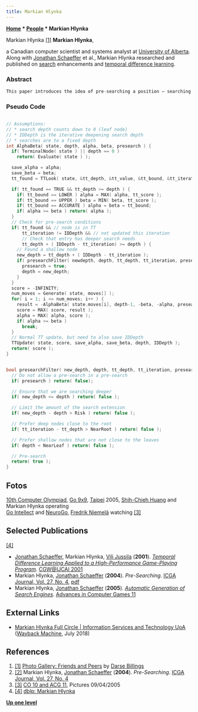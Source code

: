 ```yaml
---
title: Markian Hlynka
---
```

**[Home](Home "Home") \* [People](People "People") \* Markian Hlynka**



 [](http://webdocs.cs.ualberta.ca/~darse/Photos/Friends/) Markian Hlynka <a id="cite-note-1" href="#cite-ref-1">[1]</a> 
**Markian Hlynka**,  

a Canadian computer scientist and systems analyst at [University of Alberta](University_of_Alberta "University of Alberta"). Along with [Jonathan Schaeffer](Jonathan_Schaeffer "Jonathan Schaeffer") et al., Markian Hlynka researched and published on [search](Search "Search") enhancements and [temporal difference learning](Temporal_Difference_Learning "Temporal Difference Learning"). 




### Abstract



```C++
This paper introduces the idea of pre-searching a position — searching it before [αβ](Alpha-Beta "Alpha-Beta") determines that it needs to be searched. Consider the case where an iteration of αβ search comes across a position p that needs to be searched to [depth](Depth "Depth") d1, and the [transposition table](Transposition_Table "Transposition Table") reveals that p will likely need to be searched later in that iteration to depth d2 greater than d1. Pre-searching involves speculatively searching p to depth d2, even though it has not been demonstrated that search to this depth is needed. If the gamble is successful, then additional accuracy is introduced to the search (using a result with extra search depth d2 − d1). While any search extension scheme is not without some risk, empirical results indicate that the impact on the αβ search tree size is small, but the additional accuracy that is introduced improves program performance. 

```

### Pseudo Code



```C++

// Assumptions:
// * search depth counts down to 0 (leaf node)
// * IDDepth is the iterative deepening search depth
// * searches are to a fixed depth
int AlphaBeta( state, depth, alpha, beta, presearch ) {
  if( TerminalNode( state ) || depth == 0 )
    return( Evaluate( state ) );

  save_alpha = alpha;
  save_beta = beta;
  tt_found = TTLook( state, &tt_depth, &tt_value, &tt_bound, &tt_iteration );

  if( tt_found == TRUE && tt_depth >= depth ) {
    if( tt_bound == LOWER ) alpha = MAX( alpha, tt_score );
    if( tt_bound == UPPER ) beta = MIN( beta, tt_score );
    if( tt_bound == ACCURATE ) alpha = beta = tt_bound;
    if( alpha >= beta ) return( alpha );
  }
  // Check for pre-search conditions
  if( tt_found && // node is in TT
      tt_iteration != IDDepth && // not updated this iteration
      // Check that entry has deeper search needs
      tt_depth + ( IDDepth - tt_iteration) >= depth ) {
    // Found a shallow node
    new_depth = tt_depth + ( IDDepth - tt_iteration );
    if( presearchFilter( newdepth, depth, tt_depth, tt_iteration, presearch ) ) {
      presearch = true;
      depth = new_depth;
    }
  }
  score = -INFINITY;
  num_moves = Generate( state, moves[] );
  for( i = 1; i <= num_moves; i++ ) {
    result = -AlphaBeta( state.moves[i], depth-1, -beta, -alpha, presearch );
    score = MAX( score, result );
    alpha = MAX( alpha, score );
    if( alpha >= beta )
      break;
  }
  // Normal TT update, but need to also save IDDepth
  TTUpdate( state, score, save_alpha, save_beta, depth, IDDepth );
  return( score );
}


bool presearchFilter( new_depth, depth, tt_depth, tt_iteration, presearch ) {
  // Do not allow a pre-search in a pre-search
  if( presearch ) return( false);

  // Ensure that we are searching deeper
  if( new_depth <= depth ) return( false );

  // Limit the amount of the search extension
  if( new_depth - depth > Risk ) return( false );

  // Prefer deep nodes close to the root
  if( tt_iteration - tt_depth > NearRoot ) return( false );

  // Prefer shallow nodes that are not close to the leaves
  if( depth < NearLeaf ) return( false );

  // Pre-search
  return( true );
}

```

## Fotos


 [](http://www.iis.sinica.edu.tw/Conference/ICGA2005/icga/img/2005_09_04/slides/IMG_0255.html) 
[10th Computer Olympiad](10th_Computer_Olympiad "10th Computer Olympiad"), [Go 9x9](10th_Computer_Olympiad#Go9x9 "10th Computer Olympiad"), [Taipei](https://en.wikipedia.org/wiki/Taipei) 2005, [Shih-Chieh Huang](Shih-Chieh_Huang "Shih-Chieh Huang") and Markian Hlynka operating  
[Go Intellect](https://www.game-ai-forum.org/icga-tournaments/program.php?id=98) and [NeuroGo](https://www.game-ai-forum.org/icga-tournaments/program.php?id=104), [Fredrik Niemelä](index.php?title=Fredrik_Niemel%C3%A4&action=edit&redlink=1 "Fredrik Niemelä (page does not exist)") watching <a id="cite-note-3" href="#cite-ref-3">[3]</a>



## Selected Publications


<a id="cite-note-4" href="#cite-ref-4">[4]</a>



* [Jonathan Schaeffer](Jonathan_Schaeffer "Jonathan Schaeffer"), Markian Hlynka, [Vili Jussila](index.php?title=Vili_Jussila&action=edit&redlink=1 "Vili Jussila (page does not exist)") (**2001**). *[Temporal Difference Learning Applied to a High-Performance Game-Playing Program](https://www.semanticscholar.org/paper/Temporal-Difference-Learning-Applied-to-a-Program-Schaeffer-Hlynka/85941af287e2158bd201a633cbcc763693652c7f)*. [CGW@IJCAI 2001](Conferences#IJCAI2001 "Conferences")
* Markian Hlynka, [Jonathan Schaeffer](Jonathan_Schaeffer "Jonathan Schaeffer") (**2004**). *Pre-Searching*. [ICGA Journal, Vol. 27, No. 4](ICGA_Journal#27_4 "ICGA Journal"), [pdf](http://webdocs.cs.ualberta.ca/~jonathan/publications/ai_publications/PreSearch.pdf)
* Markian Hlynka, [Jonathan Schaeffer](Jonathan_Schaeffer "Jonathan Schaeffer") (**2005**). *[Automatic Generation of Search Engines](https://link.springer.com/chapter/10.1007/11922155_3)*. [Advances in Computer Games 11](Advances_in_Computer_Games_11 "Advances in Computer Games 11")


## External Links


* [Markian Hlynka Full Circle | Information Services and Technology UoA](https://web.archive.org/web/20180727083721/https://ist.ualberta.ca/blog/culture/full-circle) ([Wayback Machine](https://en.wikipedia.org/wiki/Wayback_Machine), July 2018)


## References


1. <a id="cite-ref-1" href="#cite-note-1">[1]</a> [Photo Gallery: Friends and Peers](http://webdocs.cs.ualberta.ca/~darse/Photos/Friends/) by [Darse Billings](Darse_Billings "Darse Billings")
2. <a id="cite-ref-2" href="#cite-note-2">[2]</a> Markian Hlynka, [Jonathan Schaeffer](Jonathan_Schaeffer "Jonathan Schaeffer") (**2004**). *Pre-Searching*. [ICGA Journal, Vol. 27, No. 4](ICGA_Journal#27_4 "ICGA Journal")
3. <a id="cite-ref-3" href="#cite-note-3">[3]</a> [CO 10 and ACG 11](http://www.iis.sinica.edu.tw/Conference/ICGA2005/icga/e1.htm), Pictures 09/04/2005
4. <a id="cite-ref-4" href="#cite-note-4">[4]</a> [dblp: Markian Hlynka](https://dblp.org/pers/h/Hlynka:Markian.html)

**[Up one level](People "People")**







 
